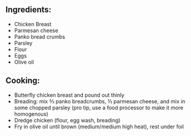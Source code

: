 ## Ingredients:
- Chicken Breast
- Parmesan cheese
- Panko bread crumbs
- Parsley
- Flour
- Eggs
- Olive oil

## Cooking:
- Butterfly chicken breast and pound out thinly
- Breading: mix ⅔ panko breadcrumbs, ⅓ parmesan cheese, and mix in some chopped parsley (pro tip, use a food processor to make it more homogenous)
- Dredge chicken (flour, egg wash, breading)
- Fry in olive oil until brown (medium/medium high heat), rest under foil


